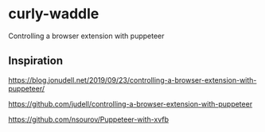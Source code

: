 # curly-waddle
Controlling a browser extension with puppeteer

## Inspiration
https://blog.jonudell.net/2019/09/23/controlling-a-browser-extension-with-puppeteer/

https://github.com/judell/controlling-a-browser-extension-with-puppeteer

https://github.com/nsourov/Puppeteer-with-xvfb
